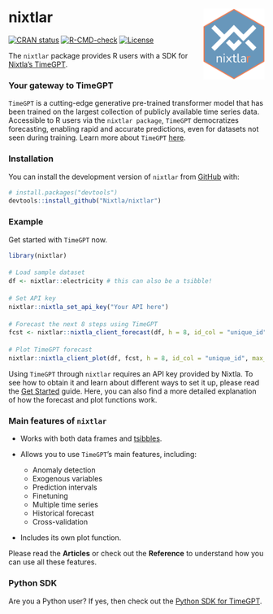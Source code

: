 
<!-- README.md is generated from README.Rmd. Please edit that file -->
<!-- logo -->

# nixtlar <a href="https://nixtla.github.io/nixtlar/"><img src="man/figures/logo.png" align="right" height="139" alt="nixtlar website" /></a>

<!-- badges: start -->

[![CRAN
status](https://www.r-pkg.org/badges/version/nixtlar)](https://CRAN.R-project.org/package=nixtlar)
[![R-CMD-check](https://github.com/Nixtla/nixtlar/actions/workflows/R-CMD-check.yaml/badge.svg)](https://github.com/Nixtla/nixtlar/actions/workflows/R-CMD-check.yaml)
[![License](https://img.shields.io/badge/License-Apache%202.0-blue)](https://www.apache.org/licenses/LICENSE-2.0)
<!-- badges: end -->

The `nixtlar` package provides R users with a SDK for [Nixtla’s
TimeGPT](https://docs.nixtla.io/).

### Your gateway to TimeGPT

`TimeGPT` is a cutting-edge generative pre-trained transformer model
that has been trained on the largest collection of publicly available
time series data. Accessible to R users via the `nixtlar package`,
`TimeGPT` democratizes forecasting, enabling rapid and accurate
predictions, even for datasets not seen during training. Learn more
about `TimeGPT` [here](https://arxiv.org/abs/2310.03589).

### Installation

You can install the development version of `nixtlar` from
[GitHub](https://github.com/) with:

``` r
# install.packages("devtools")
devtools::install_github("Nixtla/nixtlar")
```

### Example

Get started with `TimeGPT` now.

``` r
library(nixtlar)

# Load sample dataset 
df <- nixtlar::electricity # this can also be a tsibble!

# Set API key
nixtlar::nixtla_set_api_key("Your API here")

# Forecast the next 8 steps using TimeGPT
fcst <- nixtlar::nixtla_client_forecast(df, h = 8, id_col = "unique_id", level = c(80,95))

# Plot TimeGPT forecast 
nixtlar::nixtla_client_plot(df, fcst, h = 8, id_col = "unique_id", max_insample_length = 100)
```

Using `TimeGPT` through `nixtlar` requires an API key provided by
Nixtla. To see how to obtain it and learn about different ways to set it
up, please read the [Get
Started](https://nixtla.github.io/nixtlar/articles/get-started.html)
guide. Here, you can also find a more detailed explanation of how the
forecast and plot functions work.

### Main features of `nixtlar`

- Works with both data frames and
  [tsibbles](https://tsibble.tidyverts.org/).

- Allows you to use `TimeGPT`’s main features, including:

  - Anomaly detection
  - Exogenous variables
  - Prediction intervals
  - Finetuning
  - Multiple time series
  - Historical forecast
  - Cross-validation

- Includes its own plot function.

Please read the **Articles** or check out the **Reference** to
understand how you can use all these features.

### Python SDK

Are you a Python user? If yes, then check out the [Python SDK for
TimeGPT](https://github.com/Nixtla/nixtla).
